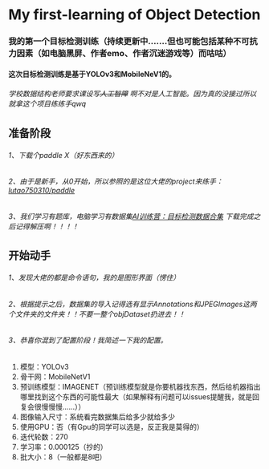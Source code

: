 # My first-learning of Object Detection
### 我的第一个目标检测训练（持续更新中.......但也可能包括某种不可抗力因素（如电脑黑屏、作者emo、作者沉迷游戏等）而咕咕）
#### 这次目标检测训练是基于YOLOv3和MobileNeV1的。
###### 学校数据结构老师要求课设写~~人工智障~~ 啊不对是人工智能。因为真的没接过所以就拿这个项目练练手qwq

## 准备阶段
###### 1、下载个paddle X（好东西来的）
###### 2、由于是新手，从0开始，所以参照的是这位大佬的project来练手：[lutao750310/paddle](https://github.com/lutao750310/paddle/blob/main/2286006.md)
###### 3、我们学习有题库，电脑学习有数据集[AI训练营：目标检测数据合集](https://aistudio.baidu.com/aistudio/datasetdetail/103743) 下载完成之后记得解压啊！！！！
## 开始动手
###### 1、发现大佬的都是命令语句，我的是图形界面（愣住）
###### 2、根据提示之后，数据集的导入记得选有显示Annotations和JPEGImages这两个文件夹的文件夹！！不要一整个objDataset扔进去！！
###### 3、恭喜你混到了配置阶段！我简述一下我的配置。
  1. 模型：YOLOv3
  2. 骨干网：MobileNetV1
  3. 预训练模型：IMAGENET（预训练模型就是你要机器找东西，然后给机器指出哪里找到这个东西的可能性最大（如果解释有问题可以issues提醒我，就是回复会很慢慢慢......））
  4. 图像输入尺寸：系统看完数据集后给多少就给多少
  5. 使用GPU：否（有Gpu的同学可以选是，反正我是莫得的）
  6. 迭代轮数：270
  7. 学习率：0.000125（抄的）
  8. 批大小：8（一般都是8吧）
